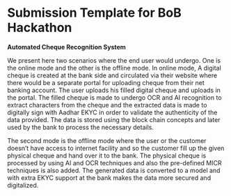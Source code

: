 # Submission Template for BoB Hackathon

<b>Automated Cheque Recognition System</b>

We present here two scenarios where the end user would undergo. One is the online mode and the other is the offline mode. In online mode, A digital cheque is created at the bank side and circulated via their website where there would be a separate portal for uploading cheque from their net banking account. The user uploads his filled digital cheque and uploads in the portal. The filled cheque is made to undergo OCR and AI recognition to extract characters from the cheque and the extracted data is made to digitally sign with Aadhar EKYC in order to validate the authenticity of the data provided. The data is stored using the block chain concepts and later used by the bank to process the necessary details.

The second mode is the offline mode where the user or the customer doesn’t have access to internet facility and so the customer fill up the given physical cheque and hand over it to the bank. The physical cheque is processed by using AI and OCR techniques and also the pre-defined MICR techniques is also added. The generated data is converted to a model and with extra EKYC support at the bank makes the data more secured and digitalized.
